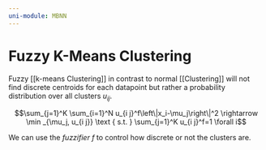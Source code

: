 ```yaml
---
uni-module: MBNN
---
```

# Fuzzy K-Means Clustering

Fuzzy [[k-means Clustering]] in contrast to normal [[Clustering]] will not find discrete centroids for each datapoint but rather a probability distribution over all clusters $u_{ij}$.

$$\sum_{j=1}^K \sum_{i=1}^N u_{i j}^f\left\|x_i-\mu_j\right\|^2 \rightarrow \min _{\mu_j, u_{i j}} \text { s.t. } \sum_{j=1}^K u_{i j}^f=1 \forall i$$

We can use the *fuzzifier* $f$ to control how discrete or not the clusters are.